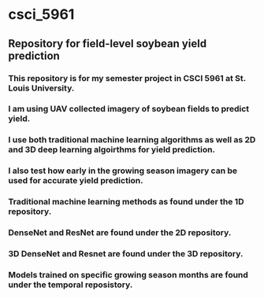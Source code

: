 # csci_5961
## Repository for field-level soybean yield prediction
###  This repository is for my semester project in CSCI 5961 at St. Louis University.
### I am using UAV collected imagery of soybean fields to predict yield.
### I use both traditional machine learning algorithms as well as 2D and 3D deep learning algoirthms for yield prediction.
### I also test how early in the growing season imagery can be used for accurate yield prediction.
### Traditional machine learning methods as found under the 1D repository.
### DenseNet and ResNet are found under the 2D repository.
### 3D DenseNet and Resnet are found under the 3D repository.
### Models trained on specific growing season months are found under the temporal reposistory.
